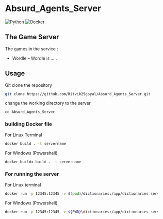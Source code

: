 # Absurd_Agents_Server
![Python](https://img.shields.io/badge/python-3670A0?style=for-the-badge&logo=python&logoColor=ffdd54)
![Docker](https://img.shields.io/badge/docker-%230db7ed.svg?style=for-the-badge&logo=docker&logoColor=white)

## The Game Server
The games in the service :
- Wordle &ndash; Wordle is .....




## Usage

Git clone the repository 
```bash
git clone https://github.com/Ritvik25goyal/Absurd_Agents_Server.git
```
change the working directory to the server
```
cd Absurd_Agents_Server
```


### building Docker file

For Linux Terminal
```bash
docker build . -t servername
```

For Windows (Powershell)
```bash
docker buildx build . -t servername
```

### For running the server

For Linux terminal
```bash
docker run -p 12345:12345 -v $(pwd)/dictionaries:/app/dictionaries servername
```

For Windows (Powershell)
```bash
docker run -p 12345:12345 -v ${PWD}\dictionaries:/app/dictionaries servername
```
